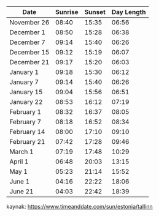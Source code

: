 
| Date | Sunrise | Sunset | Day Length |
| ---- | ------- | ------ | ---------- |
| November 26 | 08:40 | 15:35 | 06:56 |
| December 1 | 08:50 | 15:28 | 06:38 |
| December 7 | 09:14 | 15:40 | 06:26 |
| December 15 | 09:12 | 15:19 | 06:07 |
| December 21 | 09:17 | 15:20 | 06:03 |
| January 1 | 09:18 | 15:30 | 06:12 |
| January 7 | 09:14 | 15:40 | 06:26 |
| January 15 | 09:04 | 15:56 | 06:51 |
| January 22 | 08:53 | 16:12 | 07:19 |
| February 1 | 08:32 | 16:37 | 08:05 |
| February 7 | 08:18 | 16:52 | 08:34 |
| February 14 | 08:00 | 17:10 | 09:10 |
| February 21 | 07:42 | 17:28 | 09:46 |
| March 1 | 07:19 | 17:48 | 10:29 |
| April 1 | 06:48 | 20:03 | 13:15 |
| May 1 | 05:23 | 21:14 | 15:52 |
| June 1 | 04:16 | 22:22 | 18:06 |
| June 21 | 04:03 | 22:42 | 18:39 |

kaynak: 
https://www.timeanddate.com/sun/estonia/tallinn
